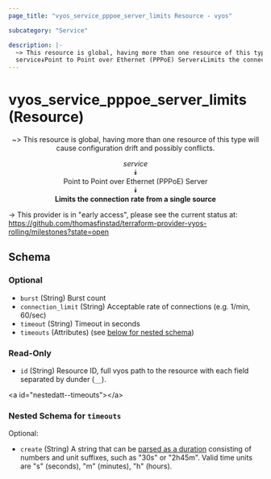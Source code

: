 ```yaml
---
page_title: "vyos_service_pppoe_server_limits Resource - vyos"

subcategory: "Service"

description: |- 
  ~> This resource is global, having more than one resource of this type will cause configuration drift and possibly conflicts.
  service⯯Point to Point over Ethernet (PPPoE) Server⯯Limits the connection rate from a single source
---
```


# vyos_service_pppoe_server_limits (Resource)
<center>

~> This resource is global, having more than one resource of this type will cause configuration drift and possibly conflicts.

*service*  
⯯  
Point to Point over Ethernet (PPPoE) Server  
⯯  
**Limits the connection rate from a single source**


</center>

-> This provider is in "early access", please see the current status at: https://github.com/thomasfinstad/terraform-provider-vyos-rolling/milestones?state=open

## Schema

### Optional

- `burst` (String) Burst count
- `connection_limit` (String) Acceptable rate of connections (e.g. 1/min, 60/sec)
- `timeout` (String) Timeout in seconds
- `timeouts` (Attributes) (see [below for nested schema](#nestedatt--timeouts))

### Read-Only

- `id` (String) Resource ID, full vyos path to the resource with each field separated by dunder (`__`).

&lt;a id=&#34;nestedatt--timeouts&#34;&gt;&lt;/a&gt;
### Nested Schema for `timeouts`

Optional:

- `create` (String) A string that can be [parsed as a duration](https://pkg.go.dev/time#ParseDuration) consisting of numbers and unit suffixes, such as &#34;30s&#34; or &#34;2h45m&#34;. Valid time units are &#34;s&#34; (seconds), &#34;m&#34; (minutes), &#34;h&#34; (hours).  
